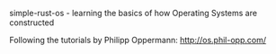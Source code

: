 simple-rust-os - learning the basics of how Operating Systems are constructed

Following the tutorials by Philipp Oppermann: http://os.phil-opp.com/
